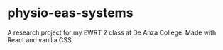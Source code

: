 # physio-eas-systems

A research project for my EWRT 2 class at De Anza College. Made with React and vanilla CSS.
